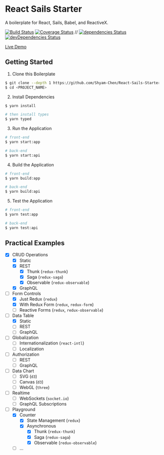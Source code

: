 # React Sails Starter

A boilerplate for React, Sails, Babel, and ReactiveX.

[![Build Status](https://img.shields.io/circleci/project/Shyam-Chen/React-Sails-Starter/master.svg)](https://circleci.com/gh/Shyam-Chen/React-Sails-Starter)
[![Coverage Status](https://img.shields.io/codecov/c/github/Shyam-Chen/React-Sails-Starter/master.svg)](https://codecov.io/gh/Shyam-Chen/React-Sails-Starter)
 //
[![dependencies Status](https://david-dm.org/Shyam-Chen/React-Sails-Starter/status.svg)](https://david-dm.org/Shyam-Chen/React-Sails-Starter)
[![devDependencies Status](https://david-dm.org/Shyam-Chen/React-Sails-Starter/dev-status.svg)](https://david-dm.org/Shyam-Chen/React-Sails-Starter?type=dev)

[Live Demo](https://react-by-example.firebaseapp.com/)

## Getting Started

1. Clone this Boilerplate

```bash
$ git clone --depth 1 https://github.com/Shyam-Chen/React-Sails-Starter <PROJECT_NAME>
$ cd <PROJECT_NAME>
```

2. Install Dependencies

```bash
$ yarn install

# then install types
$ yarn typed
```

3. Run the Application

```bash
# front-end
$ yarn start:app

# back-end
$ yarn start:api
```

4. Build the Application

```bash
# front-end
$ yarn build:app

# back-end
$ yarn build:api
```

5. Test the Application

```bash
# front-end
$ yarn test:app

# back-end
$ yarn test:api
```

## Practical Examples

* [x] CRUD Operations
  * [x] Static
  * [x] REST
    * [x] Thunk (`redux-thunk`)
    * [x] Saga (`redux-saga`)
    * [x] Observable (`redux-observable`)
  * [x] GraphQL
* [ ] Form Controls
  * [x] Just Redux (`redux`)
  * [x] With Redux Form (`redux`, `redux-form`)
  * [ ] Reactive Forms (`redux`, `redux-observable`)
* [ ] Data Table
  * [x] Static
  * [ ] REST
  * [ ] GraphQL
* [ ] Globalization
  * [ ] Internationalization (`react-intl`)
  * [ ] Localization
* [ ] Authorization
  * [ ] REST
  * [ ] GraphQL
* [ ] Data Chart
  * [ ] SVG (`d3`)
  * [ ] Canvas (`d3`)
  * [ ] WebGL (`three`)
* [ ] Realtime
  * [ ] WebSockets (`socket.io`)
  * [ ] GraphQL Subscriptions
* [ ] Playground
  * [x] Counter
    * [x] State Management (`redux`)
    * [x] Asynchronous
      * [x] Thunk (`redux-thunk`)
      * [x] Saga (`redux-saga`)
      * [x] Observable (`redux-observable`)
  * [ ] ...
